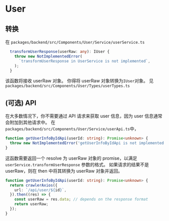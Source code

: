 # User

## 转换

在 `packages/backend/src/Components/User/Service/userService.ts`

```typescript
  transformUserResponse(userRaw: any): IUser {
    throw new NotImplementedError(
      `transformUserResponse in UserService is not implemented`,
    );
  }
```

该函数将接收 userRaw 对象。 你得将 userRaw 对象转换为`IUser`对象。 见`packages/backend/src/Components/User/Types/userTypes.ts`

## (可选) API

在大多数情况下，你不需要通过 API 请求来获取 user 信息，因为 user 信息通常会附加到其他请求中。
在`packages/backend/src/Components/User/Service/userApi.ts`中，

```typescript
function getUserInfoByIdApi(userId: string): Promise<unknown> {
  throw new NotImplementedError('getUserInfoByIdApi is not implemented');
}
```

这函数需要返回一个 resolve 为 userRaw 对象的 promise，以满足 `userService.transformUserResponse` 参数的格式。
如果请求的结果不是 userRaw，则在 then 中将其转换为 userRaw 对象并返回。

```typescript
function getUserInfoByIdApi(userId: string): Promise<unknown> {
  return crawlerAxios({
    url: `/api/user/${id}`,
  }).then((res) => {
    const userRaw = res.data; // depends on the response format
    return userRaw;
  });
}
```
